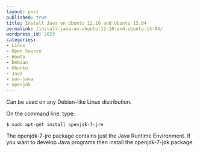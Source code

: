 ```yaml
---
layout: post
published: true
title: Install Java on Ubuntu 12.10 and Ubuntu 13.04
permalink: /install-java-on-ubuntu-12-10-and-ubuntu-13-04/
wordpress_id: 2023
categories:
- Linux
- Open Source
- Howto
- Debian
- Ubuntu
- Java
- sun-java
- openjdk
---
```

Can be used on any Debian-like Linux distribution.

On the command line, type:

```
$ sudo apt-get install openjdk-7-jre
```

The openjdk-7-jre package contains just the Java Runtime Environment. If you want to develop Java programs then install the openjdk-7-jdk package.
